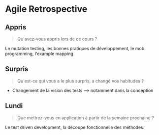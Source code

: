 # Agile Retrospective

## Appris 

> Qu'avez-vous appris lors de ce cours ?

Le mutation testing, les bonnes pratiques de développement, le mob programming, l'example mapping

## Surpris

> Qu'est-ce qui vous a le plus surpris, a changé vos habitudes ?

- Changement de la vision des tests --> notamment dans la conception 

## Lundi

> Que mettrez-vous en application à partir de la semaine prochaine ? 

Le test driven development, la découpe fonctionnelle des méthodes.